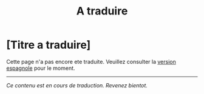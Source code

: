 ﻿---
title: [A traduire]
---

<!-- TODO: translation missing - French version -->

# [Titre a traduire]

Cette page n'a pas encore ete traduite. Veuillez consulter la [version espagnole](/es/mitos-clases-sociales-continuacion) pour le moment.

---

*Ce contenu est en cours de traduction. Revenez bientot.*
